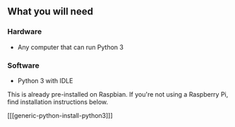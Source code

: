 ## What you will need

### Hardware

+ Any computer that can run Python 3

### Software

+ Python 3 with IDLE

This is already pre-installed on Raspbian. If you're not using a Raspberry Pi, find installation instructions below.

[[[generic-python-install-python3]]]
